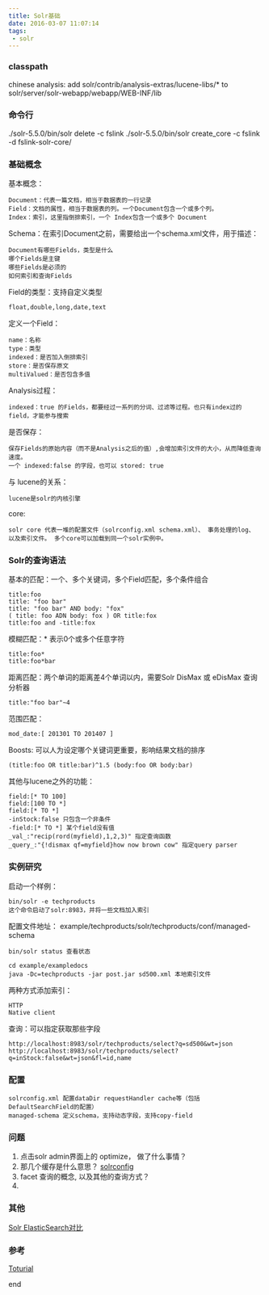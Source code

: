 ```yaml
---
title: Solr基础
date: 2016-03-07 11:07:14
tags:
 - solr
---
```


### classpath

chinese analysis:
add solr/contrib/analysis-extras/lucene-libs/* to solr/server/solr-webapp/webapp/WEB-INF/lib

### 命令行

./solr-5.5.0/bin/solr delete -c fslink
./solr-5.5.0/bin/solr create_core -c fslink -d fslink-solr-core/

### 基础概念

基本概念：

    Document：代表一篇文档，相当于数据表的一行记录
    Field：文档的属性，相当于数据表的列。一个Document包含一个或多个列。
    Index：索引，这里指倒排索引，一个 Index包含一个或多个 Document

Schema：在索引Document之前，需要给出一个schema.xml文件，用于描述：

    Document有哪些Fields，类型是什么
    哪个Fields是主键
    哪些Fields是必须的
    如何索引和查询Fields

Field的类型：支持自定义类型

    float,double,long,date,text

定义一个Field：
    
    name：名称
    type：类型
    indexed：是否加入倒排索引
    store：是否保存原文
    multiValued：是否包含多值

Analysis过程：

    indexed：true 的Fields，都要经过一系列的分词、过滤等过程。也只有index过的field，才能参与搜索

是否保存：

    保存Fields的原始内容（而不是Analysis之后的值）,会增加索引文件的大小，从而降低查询速度。
    一个 indexed:false 的字段，也可以 stored: true

与 lucene的关系：

    lucene是solr的内核引擎

core:
    
    solr core 代表一堆的配置文件（solrconfig.xml schema.xml）、 事务处理的log、 以及索引文件。 多个core可以加载到同一个solr实例中。 

### Solr的查询语法

基本的匹配：一个、多个关键词，多个Field匹配，多个条件组合

    title:foo
    title: "foo bar"
    title: "foo bar" AND body: "fox"
    ( title: foo ADN body: fox ) OR title:fox
    title:foo and -title:fox

模糊匹配：* 表示0个或多个任意字符

    title:foo*
    title:foo*bar

距离匹配：两个单词的距离差4个单词以内，需要Solr DisMax 或 eDisMax 查询分析器

    title:"foo bar"~4

范围匹配：

    mod_date:[ 201301 TO 201407 ]

Boosts: 可以人为设定哪个关键词更重要，影响结果文档的排序

    (title:foo OR title:bar)^1.5 (body:foo OR body:bar)

其他与lucene之外的功能：

    field:[* TO 100]
    field:[100 TO *]
    field:[* TO *]
    -inStock:false 只包含一个非条件
    -field:[* TO *] 某个field没有值
    _val_:"recip(rord(myfield),1,2,3)" 指定查询函数
    _query_:"{!dismax qf=myfield}how now brown cow" 指定query parser

### 实例研究

启动一个样例：

    bin/solr -e techproducts
    这个命令启动了solr:8983，并将一些文档加入索引

配置文件地址： example/techproducts/solr/techproducts/conf/managed-schema

    bin/solr status 查看状态

    cd example/exampledocs
    java -Dc=techproducts -jar post.jar sd500.xml 本地索引文件

两种方式添加索引：

    HTTP
    Native client

查询：可以指定获取那些字段
    
    http://localhost:8983/solr/techproducts/select?q=sd500&wt=json
    http://localhost:8983/solr/techproducts/select?q=inStock:false&wt=json&fl=id,name

### 配置

    solrconfig.xml 配置dataDir requestHandler cache等（包括DefaultSearchField的配置）
    managed-schema 定义schema，支持动态字段，支持copy-field


### 问题

1. 点击solr admin界面上的 optimize， 做了什么事情？
2. 那几个缓存是什么意思？ [solrconfig](http://www.solrtutorial.com/solrconfig-xml.html#cache)
3. facet 查询的概念, 以及其他的查询方式？
4. 
### 其他 

[Solr ElasticSearch对比](http://solr-vs-elasticsearch.com)

### 参考

[ Toturial](http://www.solrtutorial.com/solr-query-syntax.html)



end
